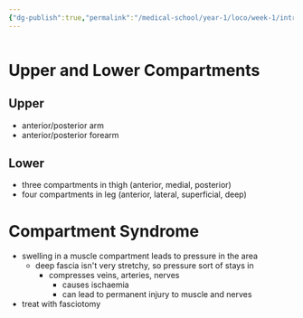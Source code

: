 ```yaml
---
{"dg-publish":true,"permalink":"/medical-school/year-1/loco/week-1/introduction/","tags":["loco"]}
---
```



```table-of-contents
```
# Upper and Lower Compartments
## Upper
- anterior/posterior arm
- anterior/posterior forearm
## Lower
- three compartments in thigh (anterior, medial, posterior)
- four compartments in leg (anterior, lateral, superficial, deep)
# Compartment Syndrome
- swelling in a muscle compartment leads to pressure in the area
	- deep fascia isn't very stretchy, so pressure sort of stays in
		- compresses veins, arteries, nerves
			- causes ischaemia
			- can lead to permanent injury to muscle and nerves
- treat with fasciotomy